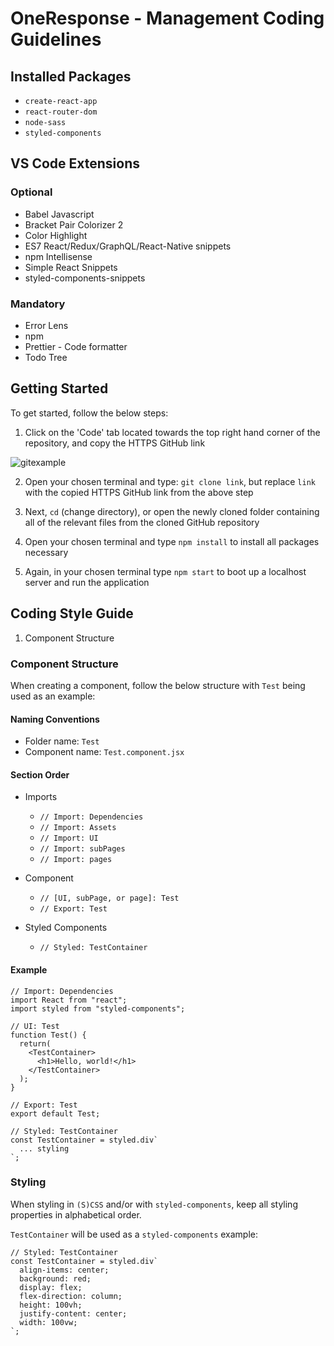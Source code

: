 # OneResponse - Management Coding Guidelines

## Installed Packages

- `create-react-app`
- `react-router-dom`
- `node-sass`
- `styled-components`

## VS Code Extensions

### Optional

- Babel Javascript
- Bracket Pair Colorizer 2
- Color Highlight
- ES7 React/Redux/GraphQL/React-Native snippets
- npm Intellisense
- Simple React Snippets
- styled-components-snippets

### Mandatory

- Error Lens
- npm
- Prettier - Code formatter
- Todo Tree

## Getting Started

To get started, follow the below steps:

1. Click on the 'Code' tab located towards the top right hand corner of the repository, and copy the HTTPS GitHub link

![gitexample](https://user-images.githubusercontent.com/56162066/94434346-8baa1f80-0191-11eb-8cef-1579faf9e7ca.png)

2. Open your chosen terminal and type: `git clone link`, but replace `link` with the copied HTTPS GitHub link from the above step

3. Next, `cd` (change directory), or open the newly cloned folder containing all of the relevant files from the cloned GitHub repository

4. Open your chosen terminal and type `npm install` to install all packages necessary

5. Again, in your chosen terminal type `npm start` to boot up a localhost server and run the application

## Coding Style Guide

1. Component Structure

### Component Structure

When creating a component, follow the below structure with `Test` being used as an example:

#### Naming Conventions

- Folder name: `Test`
- Component name: `Test.component.jsx`

#### Section Order

- Imports

  - `// Import: Dependencies`
  - `// Import: Assets`
  - `// Import: UI`
  - `// Import: subPages`
  - `// Import: pages`

- Component

  - `// [UI, subPage, or page]: Test`
  - `// Export: Test`

- Styled Components
  - `// Styled: TestContainer`

#### Example

```
// Import: Dependencies
import React from "react";
import styled from "styled-components";

// UI: Test
function Test() {
  return(
    <TestContainer>
      <h1>Hello, world!</h1>
    </TestContainer>
  );
}

// Export: Test
export default Test;

// Styled: TestContainer
const TestContainer = styled.div`
  ... styling
`;
```

### Styling

When styling in `(S)CSS` and/or with `styled-components`, keep all styling properties in alphabetical order.

`TestContainer` will be used as a `styled-components` example:

```
// Styled: TestContainer
const TestContainer = styled.div`
  align-items: center;
  background: red;
  display: flex;
  flex-direction: column;
  height: 100vh;
  justify-content: center;
  width: 100vw;
`;
```
